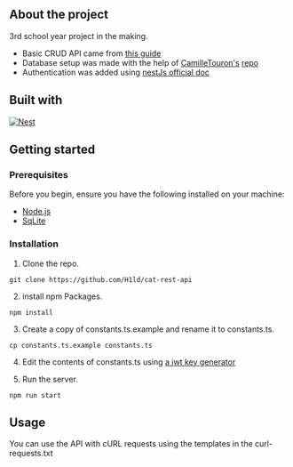 ## About the project
3rd school year project in the making.
 * Basic CRUD API came from [this guide](https://mariusniemet20.medium.com/building-your-first-rest-api-with-nestjs-and-typeorm-and-test-it-with-postman-fb34ae9fa328)
 * Database setup was made with the help of [CamilleTouron's](https://github.com/CamilleTouron) [repo](https://github.com/CamilleTouron/todoapp)
 * Authentication was added using [nestJs official doc](https://docs.nestjs.com/security/authentication?source=post_page-----4a347ce154b6---------------------------------------)

## Built with 
[![Nest][Nest.js]][Nest-url]


## Getting started

### Prerequisites

Before you begin, ensure you have the following installed on your machine:
* [Node.js](https://nodejs.org/en)
* [SqLite](https://sqlite.org/)

### Installation

1. Clone the repo.
```
git clone https://github.com/H1ld/cat-rest-api
```

2. install npm Packages.
```
npm install
```

3. Create a copy of constants.ts.example and rename it to constants.ts.
```
cp constants.ts.example constants.ts
```
4. Edit the contents of constants.ts using [a jwt key generator](https://jwtsecrets.com/)

5. Run the server.
```
npm run start
```

## Usage

You can use the API with cURL requests using the templates in the curl-requests.txt


[Nest.js]: https://img.shields.io/badge/nestjs-E0234E?style=for-the-badge&logo=nestjs&logoColor=white
[Nest-url]: https://nestjs.com/